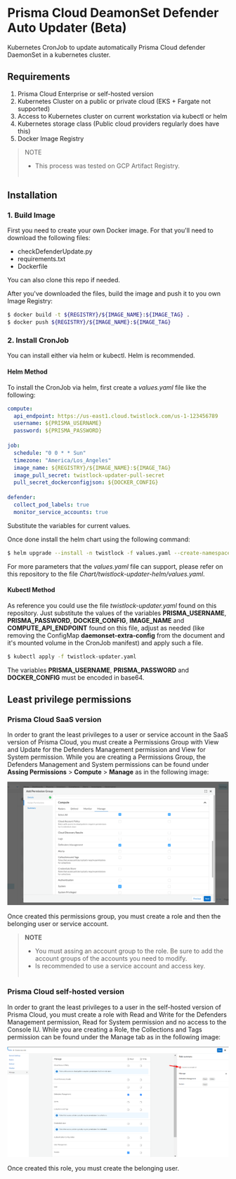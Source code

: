 # Prisma Cloud DeamonSet Defender Auto Updater (Beta)
Kubernetes CronJob to update automatically Prisma Cloud defender DaemonSet in a kubernetes cluster.

## Requirements
1. Prisma Cloud Enterprise or self-hosted version
2. Kubernetes Cluster on a public or private cloud (EKS + Fargate not supported)
3. Access to Kubernetes cluster on current workstation via kubectl or helm
4. Kubernetes storage class (Public cloud providers regularly does have this)
5. Docker Image Registry

> NOTE
> * This process was tested on GCP Artifact Registry.
> <br></br>

## Installation
### 1. Build Image
First you need to create your own Docker image. For that you'll need to download the following files:

* checkDefenderUpdate.py
* requirements.txt
* Dockerfile

You can also clone this repo if needed.

After you've downloaded the files, build the image and push it to you own Image Registry:

```bash
$ docker build -t ${REGISTRY}/${IMAGE_NAME}:${IMAGE_TAG} .
$ docker push ${REGISTRY}/${IMAGE_NAME}:${IMAGE_TAG}
```

### 2. Install CronJob
You can install either via helm or kubectl. Helm is recommended.

#### Helm Method
To install the CronJob via helm, first create a *values.yaml* file like the following:

```yaml
compute:
  api_endpoint: https://us-east1.cloud.twistlock.com/us-1-123456789
  username: ${PRISMA_USERNAME}
  password: ${PRISMA_PASSWORD}
 
job:
  schedule: "0 0 * * Sun"
  timezone: "America/Los_Angeles"
  image_name: ${REGISTRY}/${IMAGE_NAME}:${IMAGE_TAG}
  image_pull_secret: twistlock-updater-pull-secret
  pull_secret_dockerconfigjson: ${DOCKER_CONFIG}

defender:
  collect_pod_labels: true
  monitor_service_accounts: true
```
Substitute the variables for current values.

Once done install the helm chart using the following command:

```bash
$ helm upgrade --install -n twistlock -f values.yaml --create-namespace twistlock-updater https://raw.githubusercontent.com/PaloAltoNetworks/pcs-cwp-defender-updater/main/Chart/twistlock-updater-helm.tar.gz
```

For more parameters that the *values.yaml* file can support, please refer on this repository to the file *Chart/twistlock-updater-helm/values.yaml*.

#### Kubectl Method
As reference you could use the file *twistlock-updater.yaml* found on this repository. Just substitute the values of the variables **PRISMA_USERNAME**, **PRISMA_PASSWORD**, **DOCKER_CONFIG**, **IMAGE_NAME** and **COMPUTE_API_ENDPOINT** found on this file, adjust as needed (like removing the ConfigMap **daemonset-extra-config** from the document and it's mounted volume in the CronJob manifest) and apply such a file.

```bash
$ kubectl apply -f twistlock-updater.yaml
```

The variables **PRISMA_USERNAME**, **PRISMA_PASSWORD** and **DOCKER_CONFIG** must be encoded in base64.


## Least privilege permissions
### Prisma Cloud SaaS version
In order to grant the least privileges to a user or service account in the SaaS version of Prisma Cloud, you must create a Permissions Group with View and Update for the Defenders Management permission and View for System permission. While you are creating a Permissions Group, the Defenders Management and System permissions can be found under **Assing Permissions** > **Compute** > **Manage** as in the following image:

![Least Privileges Permissions Group - Prisma Cloud SaaS version](./images/saas-least-privileges.png)

Once created this permissions group, you must create a role and then the belonging user or service account.

>**NOTE**
> * You must assing an account group to the role. Be sure to add the account groups of the accounts you need to modify. 
> * Is recommended to use a service account and access key.
> <br/><br/>

### Prisma Cloud self-hosted version
In order to grant the least privileges to a user in the self-hosted version of Prisma Cloud, you must create a role with Read and Write for the Defenders Management permission, Read for System permission and no access to the Console IU. While you are creating a Role, the Collections and Tags permission can be found under the Manage tab as in the following image:

![Least Privileges Role - Prisma Cloud self-hosted version](./images/self-hosted-least-privileges.png)

Once created this role, you must create the belonging user.

